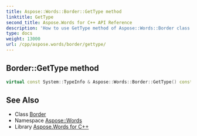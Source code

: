 ```yaml
---
title: Aspose::Words::Border::GetType method
linktitle: GetType
second_title: Aspose.Words for C++ API Reference
description: 'How to use GetType method of Aspose::Words::Border class in C++.'
type: docs
weight: 13000
url: /cpp/aspose.words/border/gettype/
---
```

## Border::GetType method




```cpp
virtual const System::TypeInfo & Aspose::Words::Border::GetType() const override
```

## See Also

* Class [Border](../)
* Namespace [Aspose::Words](../../)
* Library [Aspose.Words for C++](../../../)
